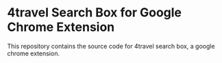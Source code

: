 # 4travel Search Box for Google Chrome Extension
This repository contains the source code for 4travel search box, a google chrome extension.
